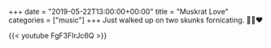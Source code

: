 +++
date = "2019-05-22T13:00:00+00:00"
title = "Muskrat Love"
categories = ["music"]
+++
Just walked up on two skunks fornicating. 💈🐱❤️

{{< youtube FgF3FIrJc6Q >}}
